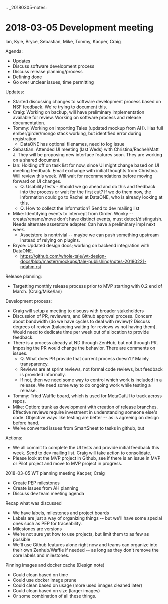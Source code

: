 
.. _20180305-notes:

2018-03-05 Development meeting
================================
Ian, Kyle, Bryce, Sebastian, Mike, Tommy, Kacper, Craig

Agenda:

* Updates
* Discuss software development process
* Discuss release planning/process
* Defining done
* Go over unclear issues, time permitting

Updates:

* Started discussing changes to software development process based on NSF feedback. We're trying to document this.
* Craig: Working on backup, will have preliminary implementation available for review. Working on software process and release documentation.
* Tommy: Working on importing Tales (updated mockup from AH). Has full ember/girder/mongo stack working, but identified error during registration 
  * DataONE has optional filenames, need to log issue 
* Sebastian: Attended UI meeting (last Weds) with Christina/Rachel/Matt J. They will be proposing new interface features soon. They are working on a shared document.
* Ian: Holding off on task list for now, since UI might change based on UI meeting feedback. Email exchange with initial thoughts from Christina. Will review this week. Will wait for recommendations before moving forward on UI changes.
  * Q. Usability tests - Should we go ahead and do this and feedback into the process or wait for the first cut? If we do them now, the information could go to Rachel at DataONE, who is already looking at this. 
  * Q. How to collect the information? Send to dev mailing list
* Mike: Identifying events to intercept from Girder. Wonky -- create/rename/move don't have distinct events, must detect/distinguish. Needs alternate assetstore adapter. Can have a preliminary impl next week.
  * Assetstore is nontrivial -- maybe we can push something upstream instead of relying on plugins.
* Bryce: Updated design docs; working on backend integration with DataONE.
    * https://github.com/whole-tale/wt-design-docs/blob/master/mockups/tale-publishing/notes-20180221-ndahm.rst


Release planning:

* Targetting monthly release process prior to MVP starting with 0.2 end of March. (Craig/Mike/Ian)

Development process:

* Craig will setup a meeting to discuss with broader stakeholders
* Discussion of PR, reviewers, and Github approval process. Concern about bandwidth (do we have cycles to deal with review)? Discuss degrees of review (balancing waiting for reviews vs not having them). Would need to dedicate time per week out of allocation to provide feedback.
* There is a process already at ND through ZenHub, but not through PR. Imposing the PR would change the behavior. There are comments on issues.
  * Q. What does PR provide that current process doesn't? Mainly transparency. 
  * Reviews are at sprint reviews, not formal code reviews, but feedback is provided informally.
  * If not, then we need some way to control which work is included in a release. We need some way to do ongoing work while testing a release.
* Tommy: Tried Waffle board, which is used for MetaCatUI to track across repos.
* Mike: Option: trunk as development with creation of release branches. Effective reviews require investment in understanding someone else's code. Objective ways like testing are better -- as is agreeing on design before hand. 
* We've converted issues from SmartSheet to tasks in github, but 

Actions:

* We all commit to complete the UI tests and provide initial feedback this week. Send to dev mailing list. Craig will take action to consolidate.
* Please look at the MVP project in Github, see if there is an issue in MVP or Pilot project and move to MVP project in progress.


2018-03-05 WT planning meeting
Kacper, Craig

* Create PEP milestones
* Create issues from AH planning
* Discuss dev team meeting agenda


Recap what was discussed

* We have labels, milestones and project boards
* Labels are just a way of organizing things -- but we'll have some special ones such as PEP for traceability.
* Milestones are versions
* We're not sure yet how to use projects, but limit them to as few as possible
* We'll use Github features alone right now and teams can organize into their own Zenhub/Waffle if needed -- as long as they don't remove the core labels and milestones.

Pinning images and docker cache (Design note)

* Could clean based on time 
* Could use docker image prune
* Could clean based on usage (more used images cleaned later)
* Could clean based on size (larger images)
* Or some combination of all these things.
